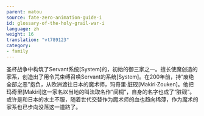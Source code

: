```yaml
---
parent: matou
source: fate-zero-animation-guide-i
id: glossary-of-the-holy-grail-war-i
language: zh
weight: 16
translation: "vt789123"
category:
- family
---
```


圣杯战争中构筑了Servant系统[System]的，初始的御三家之一。擅长使魔创造的家系，创造出了用令咒束缚召唤Servant的系统[System]。在200年前，持“废绝全部之恶”抱负，从欧洲渡往日本的魔术师，玛奇里·脏砚[Makiri·Zouken]。他把玛奇里[Makiri]这一家名以当地的叫法取名作“间桐”，自身的名字也成了“脏砚”。或许是和日本的水土不服，随着世代交替作为魔术师的血也趋向稀薄，作为魔术的家系也已步向没落这一道路了。
